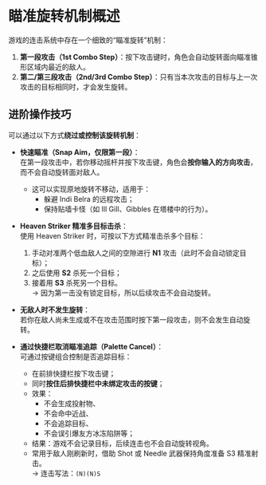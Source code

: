 # 瞄准旋转机制概述

游戏的连击系统中存在一个细致的“瞄准旋转”机制：

1. **第一段攻击（1st Combo Step）**：按下攻击键时，角色会自动旋转面向瞄准锥形区域内最近的敌人。
2. **第二/第三段攻击（2nd/3rd Combo Step）**：只有当本次攻击的目标与上一次攻击的目标相同时，才会发生旋转。

## 进阶操作技巧

可以通过以下方式**绕过或控制该旋转机制**：

- **快速瞄准（Snap Aim，仅限第一段）**：  
  在第一段攻击中，若你移动摇杆并按下攻击键，角色会**按你输入的方向攻击**，而不会自动旋转面对敌人。
    - 这可以实现原地旋转不移动，适用于：
        - 躲避 Indi Belra 的远程攻击；
        - 保持贴墙卡怪（如 Ill Gill、Gibbles 在塔楼中的行为）。

- **Heaven Striker 精准多目标击杀**：  
  使用 Heaven Striker 时，可按以下方式精准击杀多个目标：
    1. 手动对准两个低血敌人之间的空隙进行 **N1** 攻击（此时不会自动锁定目标）；
    2. 之后使用 **S2** 杀死一个目标；
    3. 接着用 **S3** 杀死另一个目标。  
       → 因为第一击没有锁定目标，所以后续攻击不会自动旋转。

- **无敌人时不发生旋转**：  
  若你在敌人尚未生成或不在攻击范围时按下第一段攻击，则不会发生自动旋转。

- **通过快捷栏取消瞄准追踪（Palette Cancel）**：  
  可通过按键组合控制是否追踪目标：
    - 在前排快捷栏按下攻击键；
    - 同时**按住后排快捷栏中未绑定攻击的按键**；
    - 效果：
        - 不会生成投射物、
        - 不会命中近战、
        - 不会追踪目标、
        - 不会误引爆友方冰冻陷阱等；
    - 结果：游戏不会记录目标，后续连击也不会自动旋转视角。
    - 常用于敌人刚刷新时，借助 Shot 或 Needle 武器保持角度准备 S3 精准射击。  
      → 连击写法：`(N)(N)S`